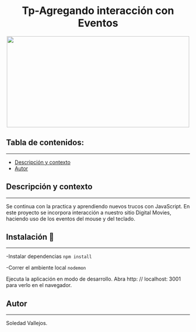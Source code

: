 
<h1 align="center"> Tp-Agregando interacción con Eventos</h1>
<p align="center"><img src="https://user-images.githubusercontent.com/84512521/144501032-985ee40c-1e84-487b-903f-1d793afa3c9c.jpg" width=500px height=250px></img></p>

## Tabla de contenidos:
---

- [Descripción y contexto](#descripción-y-contexto)
- [Autor](#autor)


## Descripción y contexto
---
Se continua con la practica y aprendiendo nuevos trucos con JavaScript. En este proyecto se incorpora interacción a nuestro sitio Digital Movies,
haciendo uso de los eventos del mouse y del teclado. 

## Instalación 🔧
---


-Instalar dependencias ```npm install```

-Correr el ambiente local  ```nodemon```


Ejecuta la aplicación en modo de desarrollo.
Abra http: // localhost: 3001 para verlo en el navegador.


## Autor
---
Soledad Vallejos.
